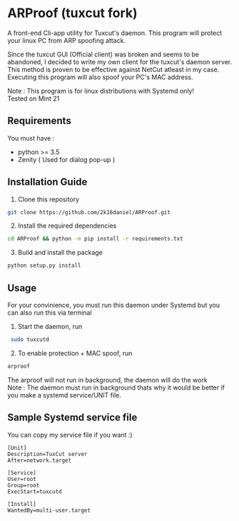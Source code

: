 # ARProof (tuxcut fork)
A front-end Cli-app utility for Tuxcut's daemon. This program will protect your linux PC from ARP spoofing attack.

Since the tuxcut GUI (Official client) was broken and seems to be abandoned, I decided to write my own client for the tuxcut's daemon server.
This method is proven to be effective against NetCut atleast in my case. Executing this program will also spoof your PC's MAC address. 

Note : This program is for linux distributions with Systemd only! \
Tested on Mint 21

## Requirements

You must have : 
  - python >= 3.5 
  - Zenity ( Used for dialog pop-up )

## Installation Guide
1. Clone this repository

```bash
git clone https://github.com/2k16daniel/ARProof.git
```

2. Install the required dependencies

```bash
cd ARProof && python -m pip install -r requirements.txt
```

3. Build and install the package

```bash
python setup.py install
```

## Usage

For your convinience, you must run this daemon under Systemd but you can also run this via terminal
1. Start the daemon, run

```bash
 sudo tuxcutd
```

2. To enable protection + MAC spoof, run
```bash
arproof
```
The arproof will not run in background, the daemon will do the work \
Note : The daemon must run in background thats why it would be better if you make a systemd service/UNIT file.

## Sample Systemd service file
You can copy my service file if you want :)
```service
[Unit]
Description=TuxCut server
After=network.target

[Service]
User=root
Group=root
ExecStart=tuxcutd

[Install]
WantedBy=multi-user.target

```

